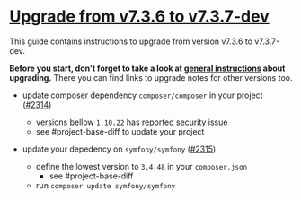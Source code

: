 # [Upgrade from v7.3.6 to v7.3.7-dev](https://github.com/shopsys/shopsys/compare/v7.3.6...7.3)

This guide contains instructions to upgrade from version v7.3.6 to v7.3.7-dev.

**Before you start, don't forget to take a look at [general instructions](https://github.com/shopsys/shopsys/blob/7.3/UPGRADE.md) about upgrading.**
There you can find links to upgrade notes for other versions too.

- update composer dependency `composer/composer` in your project ([#2314](https://github.com/shopsys/shopsys/pull/2314))
    - versions bellow `1.10.22` has [reported security issue](https://github.com/composer/composer/security/advisories/GHSA-h5h8-pc6h-jvvx)
    - see #project-base-diff to update your project

- update your depedency on `symfony/symfony` ([#2315](https://github.com/shopsys/shopsys/pull/2315))
    - define the lowest version to `3.4.48` in your `composer.json`
        - see #project-base-diff
    - run `composer update symfony/symfony`
